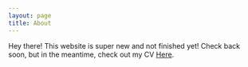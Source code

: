 ```yaml
---
layout: page
title: About
---
```

  Hey there! This website is super new and not finished yet! Check back soon, but in the meantime, check out my CV [Here](https://github.com/robkemp/robkemp.github.io/blob/master/Kemp_Vitae.pdf).
